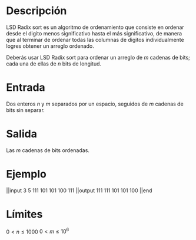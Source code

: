 # Descripción

LSD Radix sort es un algoritmo de ordenamiento que consiste en ordenar desde el digito menos significativo hasta el más significativo, de manera que al terminar de ordenar todas las columnas de digitos individualmente logres obtener un arreglo ordenado.

Deberás usar LSD Radix sort para ordenar un arreglo de $m$ cadenas de bits; cada una de ellas de $n$ bits de longitud.


# Entrada

Dos enteros $n$ y $m$ separados por un espacio, seguidos de $m$ cadenas de bits sin separar.

# Salida

Las $m$ cadenas de bits ordenadas.

# Ejemplo

||input
3 5
111
101
101
100
111
||output
111
111
101
101
100
||end

# Límites

$0< n \leq 1000$
$0< m \leq 10^6$
